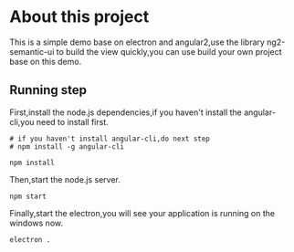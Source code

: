 # About this project

This is a simple demo base on electron and angular2,use the library ng2-semantic-ui to build the view quickly,you can use build your own project base on this demo.

## Running step

First,install the node.js dependencies,if you haven't install the angular-cli,you need to install first.

```shell
# if you haven't install angular-cli,do next step
# npm install -g angular-cli

npm install
```

Then,start the node.js server.

```shell
npm start
```

Finally,start the electron,you will see your application is running on the windows now.

```
electron .
```